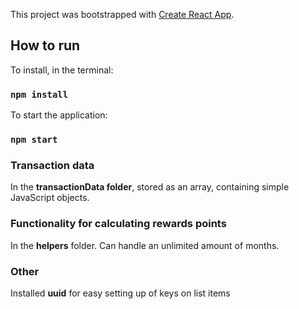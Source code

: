 This project was bootstrapped with [Create React App](https://github.com/facebook/create-react-app).

## How to run

To install, in the terminal:
### `npm install`
To start the application:
### `npm start`

### Transaction data

In the **transactionData folder**, stored as an array, containing simple JavaScript objects.

### Functionality for calculating rewards points

In the **helpers** folder. Can handle an unlimited amount of months.

### Other 

Installed **uuid** for easy setting up of keys on list items
